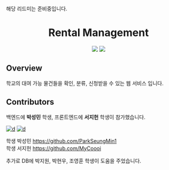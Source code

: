 해당 리드미는 준비중입니다.

<div align="center">

<h1>Rental Management</h1>
<img src="https://img.shields.io/badge/Node.js-339933?style=flat&logo=Node.js&logoColor=white"/> <img src="https://img.shields.io/badge/Docker-2496ED?style=flat&logo=Docker&logoColor=white"/>
</div>

## Overview
학교의 대여 가능 물건들을 확인, 분류, 신청받을 수 있는 웹 서비스 입니다.


## Contributors
백엔드에 <strong>박성민</strong> 학생, 프론트엔드에 <strong>서지헌</strong> 학생이 참가했습니다.

[![d](https://img.shields.io/badge/-박성민-181717?style=for-the-badge&logo=github&logoColor=FFFFFF)](https://github.com/ParkSeungMin1)
[![d](https://img.shields.io/badge/-서지헌-181717?style=for-the-badge&logo=github&logoColor=FFFFFF)](https://github.com/MyCoooi
)

학생 박성민 https://github.com/ParkSeungMin1  
학생 서지헌 https://github.com/MyCoooi

추가로 DB에 박지원, 박현우, 조영훈 학생이 도움을 주었습니다.
